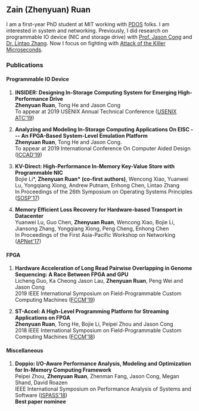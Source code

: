 ## Zain (Zhenyuan) Ruan

I am a first-year PhD student at MIT working with [PDOS](https://pdos.csail.mit.edu/) folks. I am interested in system and networking. Previously, I did research on programmable IO device (NIC and storage drive) with [Prof. Jason Cong](http://vast.cs.ucla.edu/people/faculty/jason-cong) and [Dr. Lintao Zhang](https://scholar.google.com/citations?user=BSa0rkwAAAAJ&hl=en). Now I focus on fighting with [Attack of the Killer Microseconds](http://www.barroso.org/publications/AttackoftheKillerMicroseconds.pdf).

### Publications

#### Programmable IO Device

1. __INSIDER: Designing In-Storage Computing System for Emerging High-Performance Drive__<br>
__Zhenyuan Ruan__, Tong He and Jason Cong<Br>
To appear at 2019 USENIX Annual Technical Conference ([USENIX ATC'19](https://www.usenix.org/conference/atc19))<br>

2. __Analyzing and Modeling In-Storage Computing Applications On EISC --- An FPGA-Based System-Level Emulation Platform__<br>
__Zhenyuan Ruan__, Tong He and Jason Cong.<br>
To appear at  2019 International Conference On Computer Aided Design ([ICCAD'19](https://iccad.com))<br>

3. __KV-Direct: High-Performance In-Memory Key-Value Store with Programmable NIC__<br>
Bojie Li*, __Zhenyuan Ruan* (co-first authors)__, Wencong Xiao, Yuanwei Lu, Yongqiang Xiong, Andrew Putnam, Enhong Chen, Lintao Zhang<br>
In Proceedings of the 26th Symposium on Operating Systems Principles ([SOSP'17](https://www.sigops.org/s/conferences/sosp/2017/))

4. __Memory Efficient Loss Recovery for Hardware-based Transport in Datacenter__<br>
Yuanwei Lu, Guo Chen, __Zhenyuan Ruan__, Wencong Xiao, Bojie Li, Jiansong Zhang, Yongqiang Xiong, Peng Cheng, Enhong Chen<br>
In Proceedings of the First Asia-Pacific Workshop on Networking ([APNet'17](https://conferences.sigcomm.org/events/apnet2017/program.html))

#### FPGA
  
1. __Hardware Acceleration of Long Read Pairwise Overlapping in Genome Sequencing: A Race Between FPGA and GPU__<br>
Licheng Guo, Ka Cheong Jason Lau, __Zhenyuan Ruan__, Peng Wei and Jason Cong<br>
2019 IEEE International Symposium on Field-Programmable Custom Computing Machines ([FCCM'19](http://www.fccm.org/past/2019/))<br>

2. __ST-Accel: A High-Level Programming Platform for Streaming Applications on FPGA__<br>
__Zhenyuan Ruan__, Tong He, Bojie Li, Peipei Zhou and Jason Cong<br>
2018 IEEE International Symposium on Field-Programmable Custom Computing Machines ([FCCM'18](http://www.fccm.org/past/2018/))<br>

#### Miscellaneous

1. __Doppio: I/O-Aware Performance Analysis, Modeling and Optimization for In-Memory Computing Framework__<br>
Peipei Zhou, __Zhenyuan Ruan__, Zhenman Fang, Jason Cong, Megan Shand, David Roazen <br>
IEEE International Symposium on Performance Analysis of Systems and Software ([ISPASS'18](https://www.ispass.org/ispass2018/))<br>
__Best paper nominee__
